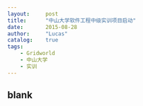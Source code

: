 ```yaml
---
layout:     post
title:      "中山大学软件工程中级实训项目启动"
date:       2015-08-28
author:     "Lucas"
catalog:    true
tags:
    - Gridworld
    - 中山大学
    - 实训
---
```


## blank